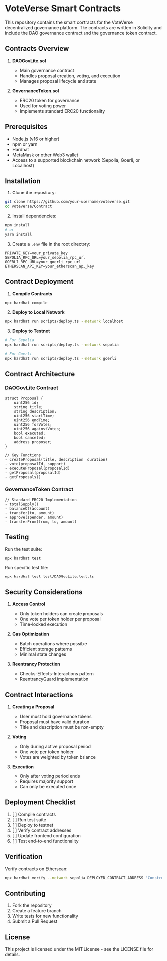 # VoteVerse Smart Contracts

This repository contains the smart contracts for the VoteVerse decentralized governance platform. The contracts are written in Solidity and include the DAO governance contract and the governance token contract.

## Contracts Overview

1. **DAOGovLite.sol**
   - Main governance contract
   - Handles proposal creation, voting, and execution
   - Manages proposal lifecycle and state

2. **GovernanceToken.sol**
   - ERC20 token for governance
   - Used for voting power
   - Implements standard ERC20 functionality

## Prerequisites

- Node.js (v16 or higher)
- npm or yarn
- Hardhat
- MetaMask or other Web3 wallet
- Access to a supported blockchain network (Sepolia, Goerli, or Localhost)

## Installation

1. Clone the repository:
```bash
git clone https://github.com/your-username/voteverse.git
cd voteverse/Contract
```

2. Install dependencies:
```bash
npm install
# or
yarn install
```

3. Create a `.env` file in the root directory:
```env
PRIVATE_KEY=your_private_key
SEPOLIA_RPC_URL=your_sepolia_rpc_url
GOERLI_RPC_URL=your_goerli_rpc_url
ETHERSCAN_API_KEY=your_etherscan_api_key
```

## Contract Deployment

1. **Compile Contracts**
```bash
npx hardhat compile
```

2. **Deploy to Local Network**
```bash
npx hardhat run scripts/deploy.ts --network localhost
```

3. **Deploy to Testnet**
```bash
# For Sepolia
npx hardhat run scripts/deploy.ts --network sepolia

# For Goerli
npx hardhat run scripts/deploy.ts --network goerli
```

## Contract Architecture

### DAOGovLite Contract

```solidity
struct Proposal {
    uint256 id;
    string title;
    string description;
    uint256 startTime;
    uint256 endTime;
    uint256 forVotes;
    uint256 againstVotes;
    bool executed;
    bool canceled;
    address proposer;
}

// Key Functions
- createProposal(title, description, duration)
- vote(proposalId, support)
- executeProposal(proposalId)
- getProposal(proposalId)
- getProposals()
```

### GovernanceToken Contract

```solidity
// Standard ERC20 Implementation
- totalSupply()
- balanceOf(account)
- transfer(to, amount)
- approve(spender, amount)
- transferFrom(from, to, amount)
```

## Testing

Run the test suite:
```bash
npx hardhat test
```

Run specific test file:
```bash
npx hardhat test test/DAOGovLite.test.ts
```

## Security Considerations

1. **Access Control**
   - Only token holders can create proposals
   - One vote per token holder per proposal
   - Time-locked execution

2. **Gas Optimization**
   - Batch operations where possible
   - Efficient storage patterns
   - Minimal state changes

3. **Reentrancy Protection**
   - Checks-Effects-Interactions pattern
   - ReentrancyGuard implementation

## Contract Interactions

1. **Creating a Proposal**
   - User must hold governance tokens
   - Proposal must have valid duration
   - Title and description must be non-empty

2. **Voting**
   - Only during active proposal period
   - One vote per token holder
   - Votes are weighted by token balance

3. **Execution**
   - Only after voting period ends
   - Requires majority support
   - Can only be executed once

## Deployment Checklist

1. [ ] Compile contracts
2. [ ] Run test suite
3. [ ] Deploy to testnet
4. [ ] Verify contract addresses
5. [ ] Update frontend configuration
6. [ ] Test end-to-end functionality

## Verification

Verify contracts on Etherscan:
```bash
npx hardhat verify --network sepolia DEPLOYED_CONTRACT_ADDRESS "Constructor arguments"
```

## Contributing

1. Fork the repository
2. Create a feature branch
3. Write tests for new functionality
4. Submit a Pull Request

## License

This project is licensed under the MIT License - see the LICENSE file for details. 